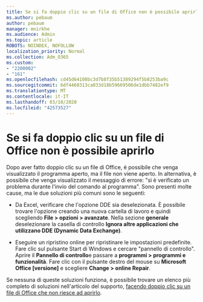 ```yaml
---
title: Se si fa doppio clic su un file di Office non è possibile aprirlo
ms.author: pebaum
author: pebaum
manager: mnirkhe
ms.audience: Admin
ms.topic: article
ROBOTS: NOINDEX, NOFOLLOW
localization_priority: Normal
ms.collection: Adm_O365
ms.custom:
- "2200002"
- "161"
ms.openlocfilehash: cd45d64108bc3d7b8f35b51389294f5b8253ba9c
ms.sourcegitcommit: 6df4460313ca033d18b59669506de1dbb7482ef9
ms.translationtype: MT
ms.contentlocale: it-IT
ms.lasthandoff: 03/10/2020
ms.locfileid: "42573527"
---
```

# <a name="double-clicking-an-office-file-fails-to-open-it"></a>Se si fa doppio clic su un file di Office non è possibile aprirlo

Dopo aver fatto doppio clic su un file di Office, è possibile che venga visualizzato il programma aperto, ma il file non viene aperto. In alternativa, è possibile che venga visualizzato il messaggio di errore: "si è verificato un problema durante l'invio del comando al programma". Sono presenti molte cause, ma le due soluzioni più comuni sono le seguenti:

- Da Excel, verificare che l'opzione DDE sia deselezionata. È possibile trovare l'opzione creando una nuova cartella di lavoro e quindi scegliendo **File > opzioni > avanzate**. Nella sezione **generale** deselezionare la casella di controllo **Ignora altre applicazioni che utilizzano DDE (Dynamic Data Exchange)**.

- Eseguire un ripristino online per ripristinare le impostazioni predefinite. Fare clic sul pulsante Start di Windows e cercare "pannello di controllo". Aprire il **Pannello di controllo**e passare a **programmi > programmi e funzionalità**. Fare clic con il pulsante destro del mouse su **Microsoft Office [versione]** e scegliere **Change > online Repair**.

Se nessuna di queste soluzioni funziona, è possibile trovare un elenco più completo di soluzioni nell'articolo del supporto, [facendo doppio clic su un file di Office che non riesce ad aprirlo](https://support.office.com/article/Double-clicking-an-Office-file-fails-to-open-it-1e9c0ad9-34c8-4440-a42e-d30186b29ed6).
